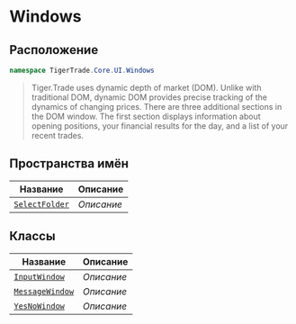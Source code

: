 
# Windows
## Расположение
```csharp    
namespace TigerTrade.Core.UI.Windows
```
> Tiger.Trade uses dynamic depth of market (DOM). Unlike with traditional DOM, dynamic DOM provides precise tracking of the dynamics of changing prices. There are three additional sections in the DOM window. The first section displays information about opening positions, your financial results for the day, and a list of your recent trades.


## Пространства имён
| Название | Описание |
| --- | --- |
| [`SelectFolder`](./Windows/SelectFolder.md) | *Описание* |

## Классы
| Название | Описание |
| --- | --- |
| [`InputWindow`](./Windows/InputWindow.cs.md) | *Описание* |
| [`MessageWindow`](./Windows/MessageWindow.cs.md) | *Описание* |
| [`YesNoWindow`](./Windows/YesNoWindow.cs.md) | *Описание* |
